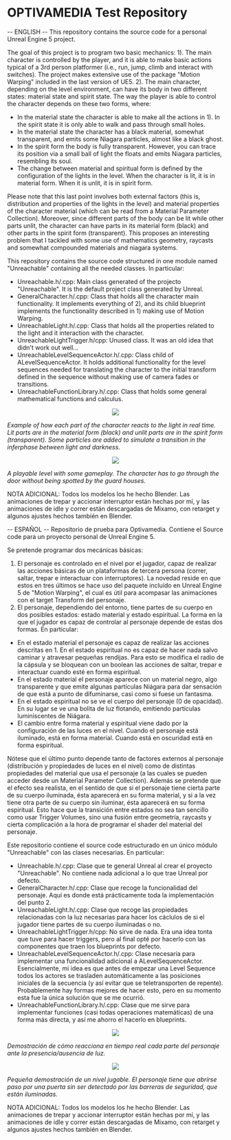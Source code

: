 # OPTIVAMEDIA Test Repository

-- ENGLISH --
This repository contains the source code for a personal Unreal Engine 5 project. 

The goal of this project is to program two basic mechanics:
1). The main character is controlled by the player, and it is able to make basic actions typical of a 3rd person platformer (i.e., run, jump, climb and interact with switches). The project makes extensive use of the package "Motion Warping" included in the last version of UE5. 
2). The main character, depending on the level environment, can have its body in two different states: material state and spirit state. The way the player is able to control the character depends on these two forms, where:

- In the material state the character is able to make all the actions in 1). In the spirit state it is only able to walk and pass through small holes. 
- In the material state the character has a black material, somewhat transparent, and emits some Niagara particles, almost like a black ghost.
- In the spirit form the body is fully transparent. However, you can trace its position via a small ball of light the floats and emits Niagara particles, resembling its soul.
- The change between material and spiritual form is defined by the configuration of the lights in the level. When the character is lit, it is in material form. When it is unlit, it is in spirit form.

Please note that this last point involves both external factors (this is, distribution and properties of the lights in the level) and material properties of the character material (which can be read from a Material Parameter Collection). Moreover, since different parts of the body can be lit while other parts unlit, the character can have parts in its material form (black) and other parts in the spirit form (transparent). This proposes an interesting problem that I tackled with some use of mathematics geometry, raycasts and somewhat compounded materials and niagara systems.   

This repository contains the source code structured in one module named "Unreachable" containing all the needed classes. In particular:

- Unreachable.h/.cpp: Main class generated of the projecto "Unreachable". It is the default project class generated by Unreal.
- GeneralCharacter.h/.cpp: Class that holds all the character main functionality. It implements everything of 2), and its child blueprint implements the functionality described in 1) making use of Motion Warping. 
- UnreachableLight.h/.cpp: Class that holds all the properties related to the light and it interaction with the character.
- UnreachableLightTrigger.h/cpp: Unused class. It was an old idea that didn't work out well... 
- UnreachableLevelSequenceActor.h/.cpp: Class child of ALevelSequenceActor. It holds additional functionality for the level sequences needed for translating the character to the initial transform defined in the sequence without making use of camera fades or transitions. 
- UnreachableFunctionLibrary.h/.cpp: Class that holds some general mathematical functions and calculus. 

<p align="center">
  <img src="Unreachable_Gif2.gif">
</p>

<i>Example of how each part of the character reacts to the light in real time. Lit parts are in the material form (black) and unlit parts are in the spirit form (transparent). Some particles are added to simulate a transition in the inferphase between light and darkness.</i>

<p align="center">
  <img src="Unreachable_Gif1.gif">
</p>

<i>A playable level with some gameplay. The character has to go through the door without being spotted by the guard houses.</i>
  
NOTA ADICIONAL: Todos los modelos los he hecho Blender. Las animaciones de trepar y accionar interruptor están hechas por mí, y las animaciones de idle y correr están descargadas de Mixamo, con retarget y algunos ajustes hechos también en Blender.

-- ESPAÑOL --
Repositorio de prueba para Optivamedia. Contiene el Source code para un proyecto personal de Unreal Engine 5.

Se pretende programar dos mecánicas básicas:
1. El personaje es controlado en el nivel por el jugador, capaz de realizar las acciones básicas de un plataformas de tercera persona (correr, saltar, trepar e interactuar con interruptores). La novedad reside en que estos en tres últimos se hace uso del paquete incluído en Unreal Engine 5 de "Motion Warping", el cual es útil para acompasar las animaciones con el target Transform del personaje.   
2. El personaje, dependiendo del entorno, tiene partes de su cuerpo en dos posibles estados: estado material y estado espiritual. La forma en la que el jugador es capaz de controlar al personaje depende de estas dos formas. En particular:

- En el estado material el personaje es capaz de realizar las acciones descritas en 1. En el estado espiritual no es capaz de hacer nada salvo caminar y atravesar pequeñas rendijas. Para esto se modifica el radio de la cápsula y se bloquean con un boolean las acciones de saltar, trepar e interactuar cuando esté en forma espiritual.
- En el estado material el personaje aparece con un material negro, algo transparente y que emite algunas partículas Niágara para dar sensación de que está a punto de difuminarse, casi como si fuese un fantasma.
- En el estado espiritual no se ve el cuerpo del personaje (0 de opacidad). En su lugar se ve una bolita de luz flotando, emitiendo partículas luminiscentes de Niágara.
- El cambio entre forma material y espiritual viene dado por la configuración de las luces en el nivel. Cuando el personaje está iluminado, está en forma material. Cuando está en oscuridad está en forma espiritual. 

Nótese que el último punto depende tanto de factores externos al personaje (distribución y propiedades de luces en el nivel) como de distintas propiedades del material que usa el personaje (a las cuales se pueden acceder desde un Material Parameter Collection). Además se pretende que el efecto sea realista, en el sentido de que si el personaje tiene cierta parte de su cuerpo iluminada, ésta aparecerá en su forma material, y si a la vez tiene otra parte de su cuerpo sin iluminar, ésta aparecerá en su forma espiritual. Esto hace que la transición entre estados no sea tan sencillo como usar Trigger Volumes, sino una fusión entre geometría, raycasts y cierta complicación a la hora de programar el shader del material del personaje.

Este repositorio contiene el source code estructurado en un único módulo "Unreachable" con las clases necesarias. En particular:

- Unreachable.h/.cpp: Clase que te general Unreal al crear el proyecto "Unreachable". No contiene nada adicional a lo que trae Unreal por defecto.
- GeneralCharacter.h/.cpp: Clase que recoge la funcionalidad del personaje. Aquí es donde está prácticamente toda la implementación del punto 2.
- UnreachableLight.h/.cpp: Clase que recoge las propiedades relacionadas con la luz necesarias para hacer los cáclulos de si el jugador tiene partes de su cuerpo iluminadas o no. 
- UnreachableLightTrigger.h/cpp: No sirve de nada. Era una idea tonta que tuve para hacer triggers, pero al final opté por hacerlo con las componentes que traen los blueprints por defecto.
- UnreachableLevelSequenceActor.h/.cpp: Clase necesaria para implementar una funcionalidad adicional a ALevelSequenceActor. Esencialmente, mi idea es que antes de empezar una Level Sequence todos los actores se trasladen automáticamente a las posiciones iniciales de la secuencia (y así evitar que se teletransporten de repente). Probablemente hay formas mejores de hacer esto, pero en su momento esta fue la única solución que se me ocurrió.
- UnreachableFunctionLibrary.h/.cpp: Clase que me sirve para implementar funciones (casi todas operaciones matemáticas) de una forma más directa, y así me ahorro el hacerlo en blueprints.

<p align="center">
  <img src="Unreachable_Gif2.gif">
</p>

<i>Demostración de cómo reacciona en tiempo real cada parte del  personaje ante la presencia/ausencia de luz.</i>

<p align="center">
  <img src="Unreachable_Gif1.gif">
</p>

<i>Pequeña demostración de un nivel jugable. El personaje tiene que abrirse paso por una puerta sin ser detectado por las barreras de seguridad, que están iluminadas.</i>
  
NOTA ADICIONAL: Todos los modelos los he hecho Blender. Las animaciones de trepar y accionar interruptor están hechas por mí, y las animaciones de idle y correr están descargadas de Mixamo, con retarget y algunos ajustes hechos también en Blender.


